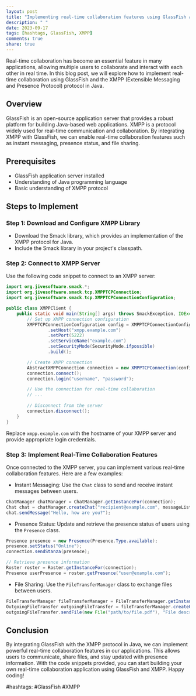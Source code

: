 ```yaml
---
layout: post
title: "Implementing real-time collaboration features using GlassFish and XMPP protocol in Java"
description: " "
date: 2023-09-17
tags: [hashtags, GlassFish, XMPP]
comments: true
share: true
---
```


Real-time collaboration has become an essential feature in many applications, allowing multiple users to collaborate and interact with each other in real time. In this blog post, we will explore how to implement real-time collaboration using GlassFish and the XMPP (Extensible Messaging and Presence Protocol) protocol in Java.

## Overview

GlassFish is an open-source application server that provides a robust platform for building Java-based web applications. XMPP is a protocol widely used for real-time communication and collaboration. By integrating XMPP with GlassFish, we can enable real-time collaboration features such as instant messaging, presence status, and file sharing.

## Prerequisites

- GlassFish application server installed
- Understanding of Java programming language
- Basic understanding of XMPP protocol

## Steps to Implement

### Step 1: Download and Configure XMPP Library

- Download the Smack library, which provides an implementation of the XMPP protocol for Java.
- Include the Smack library in your project's classpath.

### Step 2: Connect to XMPP Server

Use the following code snippet to connect to an XMPP server:

```java
import org.jivesoftware.smack.*;
import org.jivesoftware.smack.tcp.XMPPTCPConnection;
import org.jivesoftware.smack.tcp.XMPPTCPConnectionConfiguration;

public class XMPPClient {
    public static void main(String[] args) throws SmackException, IOException, XMPPException {
        // Set up XMPP connection configuration
        XMPPTCPConnectionConfiguration config = XMPPTCPConnectionConfiguration.builder()
                .setHost("xmpp.example.com")
                .setPort(5222)
                .setServiceName("example.com")
                .setSecurityMode(SecurityMode.ifpossible)
                .build();

        // Create XMPP connection
        AbstractXMPPConnection connection = new XMPPTCPConnection(config);
        connection.connect();
        connection.login("username", "password");

        // Use the connection for real-time collaboration
        // ...
        
        // Disconnect from the server
        connection.disconnect();
    }
}
```

Replace `xmpp.example.com` with the hostname of your XMPP server and provide appropriate login credentials.

### Step 3: Implement Real-Time Collaboration Features

Once connected to the XMPP server, you can implement various real-time collaboration features. Here are a few examples:

- Instant Messaging: Use the `Chat` class to send and receive instant messages between users.

```java
ChatManager chatManager = ChatManager.getInstanceFor(connection);
Chat chat = chatManager.createChat("recipient@example.com", messageListener);
chat.sendMessage("Hello, how are you?");
```

- Presence Status: Update and retrieve the presence status of users using the `Presence` class.

```java
Presence presence = new Presence(Presence.Type.available);
presence.setStatus("Online");
connection.sendStanza(presence);

// Retrieve presence information
Roster roster = Roster.getInstanceFor(connection);
Presence userPresence = roster.getPresence("user@example.com");
```

- File Sharing: Use the `FileTransferManager` class to exchange files between users.

```java
FileTransferManager fileTransferManager = FileTransferManager.getInstanceFor(connection);
OutgoingFileTransfer outgoingFileTransfer = fileTransferManager.createOutgoingFileTransfer("recipient@example.com");
outgoingFileTransfer.sendFile(new File("path/to/file.pdf"), "File description");
```

## Conclusion

By integrating GlassFish with the XMPP protocol in Java, we can implement powerful real-time collaboration features in our applications. This allows users to communicate, share files, and stay updated with presence information. With the code snippets provided, you can start building your own real-time collaboration application using GlassFish and XMPP. Happy coding!

#hashtags: #GlassFish #XMPP